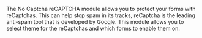 The No Captcha reCAPTCHA module allows you to protect your forms with reCaptchas. This can help stop spam in its tracks, reCaptcha is the leading anti-spam tool that is developed by Google. This module allows you to select theme for the reCaptchas and which forms to enable them on.
